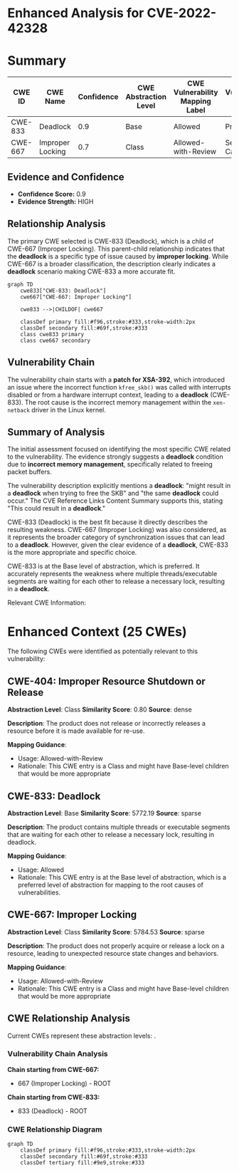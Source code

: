 # Enhanced Analysis for CVE-2022-42328

# Summary
| CWE ID | CWE Name | Confidence | CWE Abstraction Level | CWE Vulnerability Mapping Label | CWE-Vulnerability Mapping Notes |
|---|---|---|---|---|---|
| CWE-833 | Deadlock | 0.9 | Base | Allowed | Primary CWE |
| CWE-667 | Improper Locking | 0.7 | Class | Allowed-with-Review | Secondary Candidate |

## Evidence and Confidence

*   **Confidence Score:** 0.9
*   **Evidence Strength:** HIGH

## Relationship Analysis
The primary CWE selected is CWE-833 (Deadlock), which is a child of CWE-667 (Improper Locking). This parent-child relationship indicates that the **deadlock** is a specific type of issue caused by **improper locking**. While CWE-667 is a broader classification, the description clearly indicates a **deadlock** scenario making CWE-833 a more accurate fit.

```mermaid
graph TD
    cwe833["CWE-833: Deadlock"]
    cwe667["CWE-667: Improper Locking"]
    
    cwe833 -->|CHILDOF| cwe667
    
    classDef primary fill:#f96,stroke:#333,stroke-width:2px
    classDef secondary fill:#69f,stroke:#333
    class cwe833 primary
    class cwe667 secondary
```

## Vulnerability Chain
The vulnerability chain starts with a **patch for XSA-392**, which introduced an issue where the incorrect function `kfree_skb()` was called with interrupts disabled or from a hardware interrupt context, leading to a **deadlock** (CWE-833). The root cause is the incorrect memory management within the `xen-netback` driver in the Linux kernel.

## Summary of Analysis
The initial assessment focused on identifying the most specific CWE related to the vulnerability. The evidence strongly suggests a **deadlock** condition due to **incorrect memory management**, specifically related to freeing packet buffers.

The vulnerability description explicitly mentions a **deadlock**: "might result in a **deadlock** when trying to free the SKB" and "the same **deadlock** could occur." The CVE Reference Links Content Summary supports this, stating "This could result in a **deadlock**."

CWE-833 (Deadlock) is the best fit because it directly describes the resulting weakness. CWE-667 (Improper Locking) was also considered, as it represents the broader category of synchronization issues that can lead to a **deadlock**. However, given the clear evidence of a **deadlock**, CWE-833 is the more appropriate and specific choice.

CWE-833 is at the Base level of abstraction, which is preferred. It accurately represents the weakness where multiple threads/executable segments are waiting for each other to release a necessary lock, resulting in a **deadlock**.

Relevant CWE Information:

# Enhanced Context (25 CWEs)
The following CWEs were identified as potentially relevant to this vulnerability:

## CWE-404: Improper Resource Shutdown or Release
**Abstraction Level**: Class
**Similarity Score**: 0.80
**Source**: dense

**Description**:
The product does not release or incorrectly releases a resource before it is made available for re-use.

**Mapping Guidance**:
- Usage: Allowed-with-Review
- Rationale: This CWE entry is a Class and might have Base-level children that would be more appropriate

## CWE-833: Deadlock
**Abstraction Level**: Base
**Similarity Score**: 5772.19
**Source**: sparse

**Description**:
The product contains multiple threads or executable segments that are waiting for each other to release a necessary lock, resulting in deadlock.

**Mapping Guidance**:
- Usage: Allowed
- Rationale: This CWE entry is at the Base level of abstraction, which is a preferred level of abstraction for mapping to the root causes of vulnerabilities.

## CWE-667: Improper Locking
**Abstraction Level**: Class
**Similarity Score**: 5784.53
**Source**: sparse

**Description**:
The product does not properly acquire or release a lock on a resource, leading to unexpected resource state changes and behaviors.

**Mapping Guidance**:
- Usage: Allowed-with-Review
- Rationale: This CWE entry is a Class and might have Base-level children that would be more appropriate


## CWE Relationship Analysis

Current CWEs represent these abstraction levels: .


### Vulnerability Chain Analysis

**Chain starting from CWE-667:**
- 667 (Improper Locking) - ROOT


**Chain starting from CWE-833:**
- 833 (Deadlock) - ROOT



### CWE Relationship Diagram

```mermaid
graph TD
    classDef primary fill:#f96,stroke:#333,stroke-width:2px
    classDef secondary fill:#69f,stroke:#333
    classDef tertiary fill:#9e9,stroke:#333
```